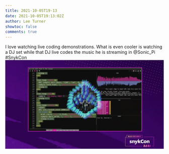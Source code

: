 ```yaml
---
title: 2021-10-05T19-13
date: 2021-10-05T19:13:02Z
author: Lee Turner
showtoc: false
comments: true
---
```


I love watching live coding demonstrations.  What is even cooler is watching a DJ set while that DJ live codes the music he is streaming in @Sonic_Pi #SnykCon ![](/img/x//1445467084079517703-FA9UnTfVUAcFfMB.jpg)

